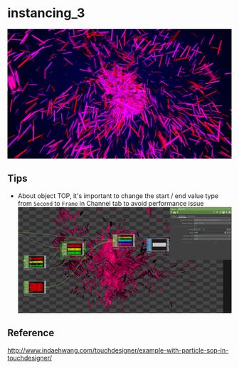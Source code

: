 # instancing_3
![](./art/art.png)

## Tips
- About object TOP, it's important to change the start / end value type from `Second` to `Frame` in Channel tab to avoid performance issue
![](./art/object_frame.PNG)

## Reference
http://www.indaehwang.com/touchdesigner/example-with-particle-sop-in-touchdesigner/